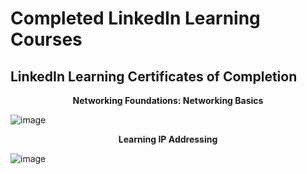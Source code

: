 <h1>Completed LinkedIn Learning Courses</h1>

<h2>LinkedIn Learning Certificates of Completion</h2>
<p align="center">
<b>Networking Foundations: Networking Basics</b>
  
![image](https://github.com/craiglashley/craiglashley/assets/164884179/a8c0b383-4a96-4a31-8fed-37de6969830f)
<p align="center">
<b>Learning IP Addressing</b>

![image](https://github.com/craiglashley/LinkedInLearning/assets/164884179/c04d23ca-b760-4c6e-962c-31bb4167ad9d)
